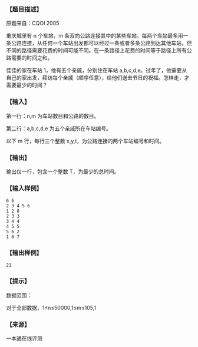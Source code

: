 ### 【题目描述】

原题来自：CQOI 2005

重庆城里有 n 个车站，m 条双向公路连接其中的某些车站。每两个车站最多用一条公路连接，从任何一个车站出发都可以经过一条或者多条公路到达其他车站，但不同的路径需要花费的时间可能不同。在一条路径上花费的时间等于路径上所有公路需要的时间之和。

佳佳的家在车站 1，他有五个亲戚，分别住在车站 a,b,c,d,e。过年了，他需要从自己的家出发，拜访每个亲戚（顺序任意），给他们送去节日的祝福。怎样走，才需要最少的时间？

### 【输入】

第一行：n,m 为车站数目和公路的数目。

第二行：a,b,c,d,e 为五个亲戚所在车站编号。

以下 m 行，每行三个整数 x,y,t，为公路连接的两个车站编号和时间。

### 【输出】

输出仅一行，包含一个整数 T，为最少的总时间。

### 【输入样例】

```
6 6
2 3 4 5 6
1 2 8
2 3 3
3 4 4
4 5 5
5 6 2
1 6 7
```

### 【输出样例】

```
21
```

### 【提示】

数据范围：

对于全部数据，1≤n≤50000,1≤m≤105,1


 ### 【来源】

 一本通在线评测 